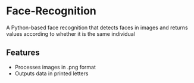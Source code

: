 # Face-Recognition
A Python-based face recognition that detects faces in images and returns values according to whether it is the same individual

## Features

- Processes images in .png format
- Outputs data in printed letters
